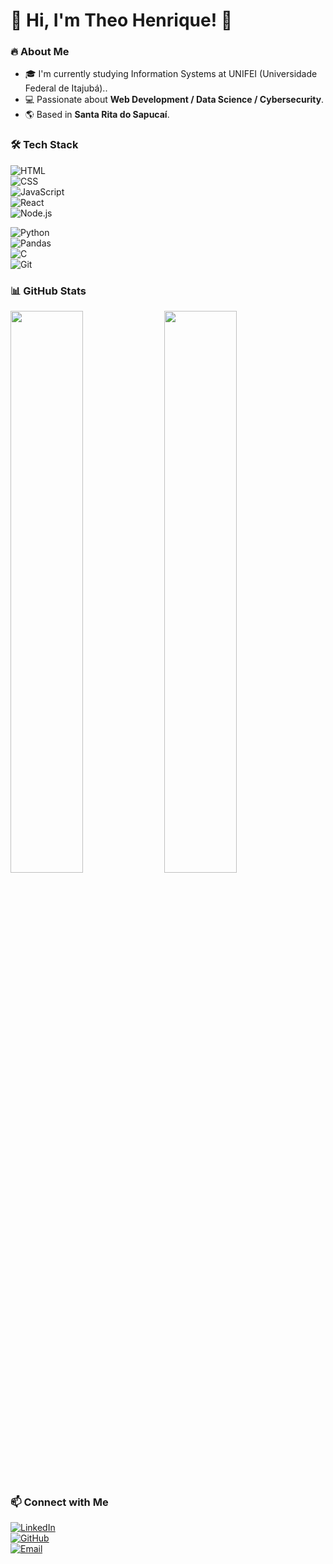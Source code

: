 # 🚀 Hi, I'm Theo Henrique! 👋  

### 🔥 About Me  
- 🎓 I'm currently studying Information Systems at UNIFEI (Universidade Federal de Itajubá)..  
- 💻 Passionate about **Web Development / Data Science / Cybersecurity**.  
- 🌎 Based in **Santa Rita do Sapucaí**.  

### 🛠️ Tech Stack  
![HTML](https://img.shields.io/badge/-HTML-orange?logo=html5&logoColor=white&style=for-the-badge)  
![CSS](https://img.shields.io/badge/-CSS-blue?logo=css3&logoColor=white&style=for-the-badge)  
![JavaScript](https://img.shields.io/badge/-JavaScript-yellow?logo=javascript&logoColor=black&style=for-the-badge)  
![React](https://img.shields.io/badge/-React-blue?logo=react&logoColor=white&style=for-the-badge)  
![Node.js](https://img.shields.io/badge/-Node.js-green?logo=node.js&logoColor=white&style=for-the-badge)  

![Python](https://img.shields.io/badge/-Python-blue?logo=python&logoColor=yellow&style=for-the-badge)  
![Pandas](https://img.shields.io/badge/-Pandas-purple?logo=pandas&logoColor=white&style=for-the-badge)  
![C](https://img.shields.io/badge/-C-lightgrey?logo=c&logoColor=white&style=for-the-badge)  
![Git](https://img.shields.io/badge/-Git-red?logo=git&logoColor=white&style=for-the-badge)  

### 📊 GitHub Stats  
<img src="https://github-readme-stats.vercel.app/api?username=your-username&show_icons=true&theme=dark" width="48%">  
<img src="https://github-readme-streak-stats.herokuapp.com/?user=your-username&theme=dark" width="48%">  

### 📫 Connect with Me  
[![LinkedIn](https://img.shields.io/badge/-LinkedIn-blue?logo=linkedin&logoColor=white&style=for-the-badge)](https://linkedin.com/in/theo-henrique-azevedo7439/)  
[![GitHub](https://img.shields.io/badge/-GitHub-black?logo=github&logoColor=white&style=for-the-badge)](https://github.com/theohenriqueazevedo)  
[![Email](https://img.shields.io/badge/-Email-red?logo=gmail&logoColor=white&style=for-the-badge)](mailto:pereiratheo07@gmail.com)  
